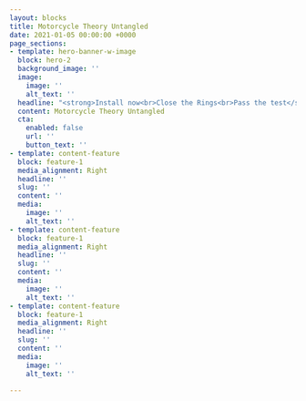 ```yaml
---
layout: blocks
title: Motorcycle Theory Untangled
date: 2021-01-05 00:00:00 +0000
page_sections:
- template: hero-banner-w-image
  block: hero-2
  background_image: ''
  image:
    image: ''
    alt_text: ''
  headline: "<strong>Install now<br>Close the Rings<br>Pass the test</strong>"
  content: Motorcycle Theory Untangled
  cta:
    enabled: false
    url: ''
    button_text: ''
- template: content-feature
  block: feature-1
  media_alignment: Right
  headline: ''
  slug: ''
  content: ''
  media:
    image: ''
    alt_text: ''
- template: content-feature
  block: feature-1
  media_alignment: Right
  headline: ''
  slug: ''
  content: ''
  media:
    image: ''
    alt_text: ''
- template: content-feature
  block: feature-1
  media_alignment: Right
  headline: ''
  slug: ''
  content: ''
  media:
    image: ''
    alt_text: ''

---
```

